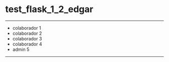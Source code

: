 # test_flask_1_2_edgar
---
- colaborador 1 
- colaborador 2 
- colaborador 3 
- colaborador 4 
- admin 5
---
